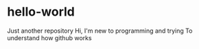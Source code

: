 # hello-world
Just another repository
Hi, I'm new to programming and trying
To understand how github works
